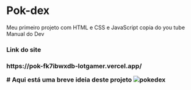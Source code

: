 # Pok-dex
Meu primeiro projeto com HTML e CSS e JavaScript copia do you tube  Manual do Dev

<H3>Link do site<H3>
<p>https://pok-fk7ibwxdb-lotgamer.vercel.app/</p>
# Aqui está uma breve ideia deste projeto
<img src="./images/2eca526c-2648-4428-ba54-a3746bf3f6f2.jpeg" alt="pokedex" class="pokedex">
